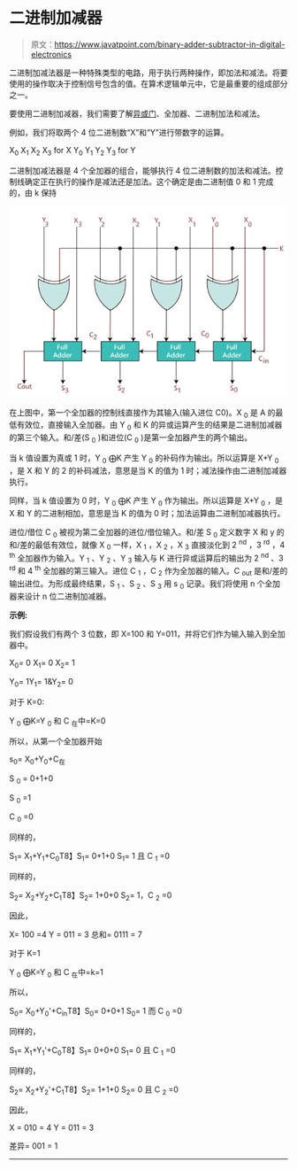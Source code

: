 # 二进制加减器

> 原文：<https://www.javatpoint.com/binary-adder-subtractor-in-digital-electronics>

二进制加减法器是一种特殊类型的电路，用于执行两种操作，即加法和减法。将要使用的操作取决于控制信号包含的值。在算术逻辑单元中，它是最重要的组成部分之一。

要使用二进制加减器，我们需要了解[异或门](https://www.javatpoint.com/xor-gate-in-digital-electronics)、全加器、二进制加法和减法。

例如，我们将取两个 4 位二进制数“X”和“Y”进行带数字的运算。

X<sub>0</sub> X<sub>1</sub> X<sub>2</sub> X<sub>3</sub> for X
Y<sub>0</sub> Y<sub>1</sub> Y<sub>2</sub> Y<sub>3</sub> for Y

二进制加减法器是 4 个全加器的组合，能够执行 4 位二进制数的加法和减法。控制线确定正在执行的操作是减法还是加法。这个确定是由二进制值 0 和 1 完成的，由 k 保持

![Binary Adder-Subtractor](img/8713f6dfbc786168540b5c12087b2ca8.png)

在上图中，第一个全加器的控制线直接作为其输入(输入进位 C0)。X <sub>0</sub> 是 A 的最低有效位，直接输入全加器。由 Y <sub>0</sub> 和 K 的异或运算产生的结果是二进制加减器的第三个输入。和/差(S <sub>0</sub> )和进位(C <sub>0</sub> )是第一全加器产生的两个输出。

当 k 值设置为真或 1 时，Y <sub>0</sub> ⨁K 产生 Y <sub>0</sub> 的补码作为输出。所以运算是 X+Y <sub>0</sub> ，是 X 和 Y 的 2 的补码减法，意思是当 K 的值为 1 时；减法操作由二进制加减器执行。

同样，当 k 值设置为 0 时，Y <sub>0</sub> ⨁K 产生 Y <sub>0</sub> 作为输出。所以运算是 X+Y <sub>0</sub> ，是 X 和 Y 的二进制相加，意思是当 K 的值为 0 时；加法运算由二进制加减器执行。

进位/借位 C <sub>0</sub> 被视为第二全加器的进位/借位输入。和/差 S <sub>0</sub> 定义数字 X 和 y 的和/差的最低有效位，就像 X <sub>0</sub> 一样，X <sub>1</sub> ，X <sub>2</sub> ，X <sub>3</sub> 直接淡化到 2 <sup>nd</sup> ，3 <sup>rd</sup> ，4 <sup>th</sup> 全加器作为输入。Y <sub>1</sub> 、Y <sub>2</sub> 、Y <sub>3</sub> 输入与 K 进行异或运算后的输出为 2 <sup>nd</sup> 、3 <sup>rd</sup> 和 4 <sup>th</sup> 全加器的第三输入。进位 C <sub>1</sub> ，C <sub>2</sub> 作为全加器的输入。C <sub>out</sub> 是和/差的输出进位。为形成最终结果，S <sub>1</sub> 、S <sub>2</sub> 、S <sub>3</sub> 用 s <sub>0</sub> 记录。我们将使用 n 个全加器来设计 n 位二进制加减器。

**示例:**

我们假设我们有两个 3 位数，即 X=100 和 Y=011，并将它们作为输入输入到全加器中。

X<sub>0</sub>= 0 X<sub>1</sub>= 0 X<sub>2</sub>= 1

Y<sub>0</sub>= 1Y<sub>1</sub>= 1&Y<sub>2</sub>= 0

对于 K=0:

Y <sub>0</sub> ⨁K=Y <sub>0</sub> 和 C <sub>在</sub>中=K=0

所以，从第一个全加器开始

s<sub>0</sub>= X<sub>0</sub>+Y<sub>0</sub>+C<sub>在</sub>

S <sub>0</sub> = 0+1+0

S <sub>0</sub> =1

C <sub>0</sub> =0

同样的，

S<sub>1</sub>= X<sub>1</sub>+Y<sub>1</sub>+C<sub>0</sub>T8】S<sub>1</sub>= 0+1+0
S<sub>1</sub>= 1 且 C <sub>1</sub> =0

同样的，

S<sub>2</sub>= X<sub>2</sub>+Y<sub>2</sub>+C<sub>1</sub>T8】S<sub>2</sub>= 1+0+0
S<sub>2</sub>= 1，C <sub>2</sub> =0

因此，

X= 100 =4
Y = 011 = 3
总和= 0111 = 7

对于 K=1

Y <sub>0</sub> ⨁K=Y <sub>0</sub> 和 C <sub>在</sub>中=k=1

所以，

S<sub>0</sub>= X<sub>0</sub>+Y<sub>0</sub>'+C<sub>in</sub>T8】S<sub>0</sub>= 0+0+1
S<sub>0</sub>= 1 而 C <sub>0</sub> =0

同样的，

S<sub>1</sub>= X<sub>1</sub>+Y<sub>1</sub>'+C<sub>0</sub>T8】S<sub>1</sub>= 0+0+0
S<sub>1</sub>= 0 且 C <sub>1</sub> =0

同样的，

S<sub>2</sub>= X<sub>2</sub>+Y<sub>2</sub>'+C<sub>1</sub>T8】S<sub>2</sub>= 1+1+0
S<sub>2</sub>= 0 且 C <sub>2</sub> =0

因此，

X = 010 = 4
Y = 011 = 3

差异= 001 = 1

* * *
